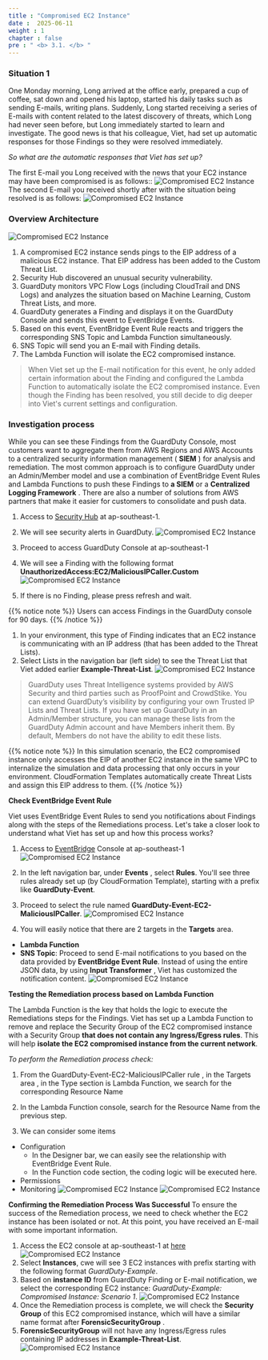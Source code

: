 ```yaml
---
title : "Compromised EC2 Instance"
date :  2025-06-11
weight : 1 
chapter : false
pre : " <b> 3.1. </b> "
---
```


### Situation 1
One Monday morning, Long arrived at the office early, prepared a cup of coffee, sat down and opened his laptop, started his daily tasks such as sending E-mails, writing plans. Suddenly, Long started receiving a series of E-mails with content related to the latest discovery of threats, which Long had never seen before, but Long immediately started to learn and investigate. The good news is that his colleague, Viet, had set up automatic responses for those Findings so they were resolved immediately.

*So what are the automatic responses that Viet has set up?*

The first E-mail you Long received with the news that your EC2 instance may have been compromised is as follows::
![Compromised EC2 Instance](/images/3.attack/3.1/1.png)
The second E-mail you received shortly after with the situation being resolved is as follows:
![Compromised EC2 Instance](/images/3.attack/3.1/2.png)

### Overview Architecture

![Compromised EC2 Instance](/images/3.attack/3.1/CompromisedEC2-1.png) 

1. A compromised EC2 instance sends pings to the EIP address of a malicious EC2 instance. That EIP address has been added to the Custom Threat List.
2. Security Hub discovered an unusual security vulnerability.
3. GuardDuty monitors VPC Flow Logs (including CloudTrail and DNS Logs) and analyzes the situation based on Machine Learning, Custom Threat Lists, and more.
4. GuardDuty generates a Finding and displays it on the GuardDuty Console and sends this event to EventBridge Events.
5. Based on this event, EventBridge Event Rule reacts and triggers the corresponding SNS Topic and Lambda Function simultaneously.
6. SNS Topic will send you an E-mail with Finding details.
8. The Lambda Function will isolate the EC2 compromised instance.

> When Viet set up the E-mail notification for this event, he only added certain information about the Finding and configured the Lambda Function to automatically isolate the EC2 compromised instance. Even though the Finding has been resolved, you still decide to dig deeper into Viet's current settings and configuration.

### Investigation process
While you can see these Findings from the GuardDuty Console, most customers want to aggregate them from AWS Regions and AWS Accounts to a centralized security information management ( **SIEM** ) for analysis and remediation. The most common approach is to configure GuardDuty under an Admin/Member model and use a combination of EventBridge Event Rules and Lambda Functions to push these Findings to **a SIEM** or a **Centralized Logging Framework** . There are also a number of solutions from AWS partners that make it easier for customers to consolidate and push data.

1. Access to [Security Hub](https://ap-southeast-1.console.aws.amazon.com/securityhub/home?region=ap-southeast-1#/) at ap-southeast-1.

2. We will see security alerts in GuardDuty.
![Compromised EC2 Instance](/images/3.attack/3.1/hub.png)

3. Proceed to access GuardDuty Console at ap-southeast-1

4. We will see a Finding with the following format **UnauthorizedAccess:EC2/MaliciousIPCaller.Custom**
![Compromised EC2 Instance](/images/3.attack/3.1/4.png)
5. If there is no Finding, please press refresh and wait.

{{% notice note %}}
Users can access Findings in the GuardDuty console for 90 days.
{{% /notice %}}

1. In your environment, this type of Finding indicates that an EC2 instance is communicating with an IP address (that has been added to the Threat Lists).
2. Select Lists in the navigation bar (left side) to see the Threat List that Viet added earlier **Example-Threat-List**.
![Compromised EC2 Instance](/images/3.attack/3.1/5.png)
> GuardDuty uses Threat Intelligence systems provided by AWS Security and third parties such as ProofPoint and CrowdStike. You can extend GuardDuty’s visibility by configuring your own Trusted IP Lists and Threat Lists. If you have set up GuardDuty in an Admin/Member structure, you can manage these lists from the GuardDuty Admin account and have Members inherit them. By default, Members do not have the ability to edit these lists.

{{% notice note %}}
In this simulation scenario, the EC2 compromised instance only accesses the EIP of another EC2 instance in the same VPC to internalize the simulation and data processing that only occurs in your environment. CloudFormation Templates automatically create Threat Lists and assign this EIP address to them.
{{% /notice %}}

**Check EventBridge Event Rule**

Viet uses EventBridge Event Rules to send you notifications about Findings along with the steps of the Remediations process. Let's take a closer look to understand what Viet has set up and how this process works?

1. Access to [EventBridge](https://ap-southeast-1.console.aws.amazon.com/events/home?region=ap-southeast-1#/) Console at ap-southeast-1
![Compromised EC2 Instance](/images/3.attack/3.1/6.png)
2. In the left navigation bar, under **Events** , select **Rules**. You'll see three rules already set up (by CloudFormation Template), starting with a prefix like **GuardDuty-Event**.

3. Proceed to select the rule named **GuardDuty-Event-EC2-MaliciousIPCaller**.
![Compromised EC2 Instance](/images/3.attack/3.1/7.png)
4. You will easily notice that there are 2 targets in the **Targets** area.
- **Lambda Function**
- **SNS Topic**: Proceed to send E-mail notifications to you based on the data provided by **EventBridge Event Rule**. Instead of using the entire JSON data, by using **Input Transformer** , Viet has customized the notification content.
![Compromised EC2 Instance](/images/3.attack/3.1/8.png)

**Testing the Remediation process based on Lambda Function**

The Lambda Function is the key that holds the logic to execute the Remediations steps for the Findings. Viet has set up a Lambda Function to remove and replace the Security Group of the EC2 compromised instance with a Security Group **that does not contain any Ingress/Egress rules**. This will help **isolate the EC2 compromised instance from the current network**.

*To perform the Remediation process check:*
1. From the GuardDuty-Event-EC2-MaliciousIPCaller rule , in the Targets area , in the Type section is Lambda Function, we search for the corresponding Resource Name 
2. In the Lambda Function console, search for the Resource Name from the previous step.

3. We can consider some items
- Configuration
    + In the Designer bar, we can easily see the relationship with EventBridge Event Rule.
    + In the Function code section, the coding logic will be executed here.
- Permissions
- Monitoring
![Compromised EC2 Instance](/images/3.attack/3.1/9.png)
![Compromised EC2 Instance](/images/3.attack/3.1/10.png)

**Confirming the Remediation Process Was Successful**
To ensure the success of the Remediation process, we need to check whether the EC2 instance has been isolated or not. At this point, you have received an E-mail with some important information.
1. Access the EC2 console at ap-southeast-1 at [here](https://ap-southeast-1.console.aws.amazon.com/ec2/home?region=ap-southeast-1#Overview:)
![Compromised EC2 Instance](/images/3.attack/3.1/11.png)
2. Select **Instances**, cwe will see 3 EC2 instances with prefix starting with the following format *GuardDuty-Example*.
3. Based on **instance ID**  from GuardDuty Finding or E-mail notification, we select the corresponding EC2 instance: *GuardDuty-Example: Compromised Instance: Scenario 1*.
![Compromised EC2 Instance](/images/3.attack/3.1/12.png)
4. Once the Remediation process is complete, we will check the **Security Group** of this EC2 compromised instance, which will have a similar name format after **ForensicSecurityGroup** .
5. **ForensicSecurityGroup** will not have any Ingress/Egress rules containing IP addresses in **Example-Threat-List**.
![Compromised EC2 Instance](/images/3.attack/3.1/13.png)



